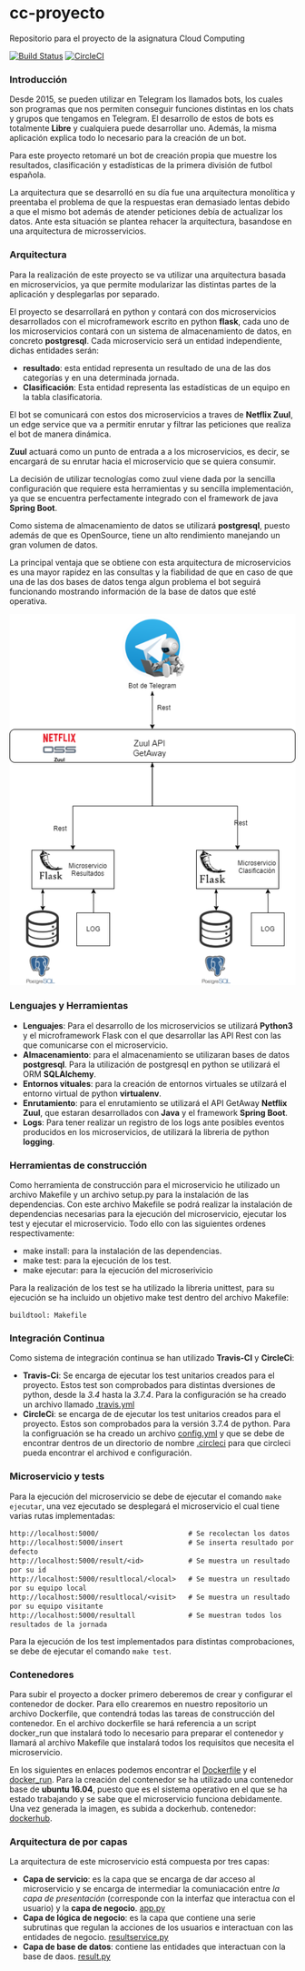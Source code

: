 # cc-proyecto
Repositorio para el proyecto de la asignatura Cloud Computing

[![Build Status](https://travis-ci.org/manuelalonsobraojos/cc-proyecto.svg?branch=master)](https://travis-ci.org/manuelalonsobraojos/cc-proyecto) [![CircleCI](https://circleci.com/gh/manuelalonsobraojos/cc-proyecto.svg?style=svg)](https://circleci.com/gh/manuelalonsobraojos/cc-proyecto) 

### Introducción

Desde 2015, se pueden utilizar en Telegram los llamados bots, los cuales son programas que nos permiten conseguir funciones distintas en los chats y grupos que tengamos en Telegram. El desarrollo de estos de bots es totalmente **Libre** y cualquiera puede desarrollar uno. Además, la misma aplicación explica todo lo necesario para la creación de un bot.

Para este proyecto retomaré un bot de creación propia que muestre los resultados, clasificación y estadísticas de la primera división de futbol española.

La arquitectura que se desarrolló en su día fue una arquitectura monolítica y preentaba el problema de que la respuestas eran demasiado lentas debido a que el mismo bot además de atender peticiones debía de actualizar los datos. Ante esta situación se plantea rehacer la arquitectura, basandose en una arquitectura de microsservicios.

### Arquitectura

Para la realización de este proyecto se va utilizar una arquitectura basada en microservicios, ya que permite modularizar las distintas partes de la aplicación y desplegarlas por separado.

El proyecto se desarrollará en python y contará con dos microservicios desarrollados con el microframework escrito en python **flask**, cada uno de los microservicios contará con un sistema de almacenamiento de datos, en concreto  **postgresql**. Cada microservicio será un entidad independiente, dichas entidades serán:
* **resultado**: esta entidad representa un resultado de una de las dos categorías y en una determinada jornada.
* **Clasificación**: Esta entidad representa las estadísticas de un equipo en la tabla clasificatoria.

El bot se comunicará con estos dos microservicios a traves de **Netflix Zuul**, un edge service que va a permitir enrutar y filtrar las peticiones que realiza el bot de manera dinámica. 

**Zuul** actuará como un punto de entrada a a los microservicios, es decir, se encargará de su enrutar hacia el microservicio que se quiera consumir.

La decisión de utilizar tecnologías como zuul viene dada por la sencilla configuración que requiere esta herramientas y su sencilla implementación, ya que se encuentra perfectamente integrado con el framework de java **Spring Boot**.

Como sistema de almacenamiento de datos se utilizará **postgresql**, puesto además de que es OpenSource, tiene un alto rendimiento manejando un gran volumen de datos.

La principal ventaja que se obtiene con esta arquitectura de microservicios es una mayor rapidez en las consultas y la fiabilidad de que en caso de que una de las dos bases de datos tenga algun problema el bot seguirá funcionando mostrando información de la base de datos que esté operativa.

![img](https://github.com/manuelalonsobraojos/cc-proyecto/blob/master/img/arquitectura_n.png)


### Lenguajes y Herramientas

* **Lenguajes**: Para el desarrollo de los microservicios se utilizará **Python3** y el microframework Flask con el que desarrollar las API Rest con las que comunicarse con el microservicio.
* **Almacenamiento**: para el almacenamiento se utilizaran bases de datos **postgresql**. Para la utilización de postgresql en python se utilizará el ORM **SQLAlchemy**.
* **Entornos vituales**: para la creación de entornos virtuales se utilzará el entorno virtual de python **virtualenv**.
* **Enrutamiento**: para el enrutamiento se utilizará el API GetAway **Netflix Zuul**, que estaran desarrollados con **Java** y el framework **Spring Boot**.
* **Logs**: Para tener realizar un registro de los logs ante posibles eventos producidos en los microservicios, de utilizará la libreria de python **logging**.

### Herramientas de construcción
Como herramienta de construcción para el microservicio he utilizado un archivo Makefile y un archivo setup.py para la instalación de las dependencias. Con este archivo Makefile se podrá realizar la instalación de dependencias necesarias para la ejecución del microservicio, ejecutar los test y ejecutar el microservicio. Todo ello con las siguientes ordenes respectivamente:
* make install: para la instalación de las dependencias.
* make test: para la ejecución de los test.
* make ejecutar: para la ejecución del microserivicio

Para la realización de los test se ha utilizado la libreria unittest, para su ejecución se ha incluido un objetivo make test dentro del archivo Makefile:
```
buildtool: Makefile
```

### Integración Continua
Como sistema de integración continua se han utilizado **Travis-CI** y **CircleCi**:
* **Travis-Ci**: Se encarga de ejecutar los test unitarios creados para el proyecto. Estos test son comprobados para distintas dversiones de python, desde la *3.4* hasta la *3.7.4*. Para la configuración se ha creado un archivo llamado [.travis.yml](https://github.com/manuelalonsobraojos/cc-proyecto/blob/master/.travis.yml)
* **CircleCi**: se encarga de de ejecutar los test unitarios creados para el proyecto. Estos son comprobados para la versión 3.7.4 de python. Para la configruación se ha creado un archivo [config.yml](https://github.com/manuelalonsobraojos/cc-proyecto/blob/master/.circleci/config.yml) y que se debe de encontrar dentros de un directorio de nombre [.circleci](https://github.com/manuelalonsobraojos/cc-proyecto/tree/master/.circleci) para que circleci pueda encontrar el archivod e configuración.

### Microservicio y tests
Para la ejecución del microservicio se debe de ejecutar el comando ```make ejecutar```, una vez ejecutado se desplegará el microservicio el cual tiene varias rutas implementadas:
```
http://localhost:5000/                      # Se recolectan los datos
http://localhost:5000/insert                # Se inserta resultado por defecto
http://localhost:5000/result/<id>           # Se muestra un resultado por su id 
http://localhost:5000/resultlocal/<local>   # Se muestra un resultado por su equipo local
http://localhost:5000/resultlocal/<visit>   # Se muestra un resultado por su equipo visitante
http://localhost:5000/resultall             # Se muestran todos los resultados de la jornada
```

Para la ejecución de los test implementados para distintas comprobaciones, se debe de ejecutar el comando ```make test```.

### Contenedores
Para subir el proyecto a docker primero deberemos de crear y configurar el contenedor de docker. Para ello crearemos en nuestro repositorio un archivo Dockerfile, que contendrá todas las tareas de construcción del contenedor. En el archivo dockerfile se hará referencia a un script docker_run que instalará todo lo necesario para preparar el contenedor y llamará al archivo Makefile que instalará todos los requisitos que necesita el microservicio.

En los siguientes en enlaces podemos encontrar el [Dockerfile](https://github.com/manuelalonsobraojos/cc-proyecto/blob/master/Dockerfile) y el [docker_run](https://github.com/manuelalonsobraojos/cc-proyecto/blob/master/docker_run). Para la creación del contenedor se ha utilizado una contenedor base de **ubuntu 16.04**, puesto que es el sistema operativo en el que se ha estado trabajando y se sabe que el microservicio funciona debidamente.
Una vez generada la imagen, es subida a dockerhub.
contenedor: [dockerhub](https://hub.docker.com/repository/docker/manuelalonsobraojos/cc-proyecto/tags?page=1).

### Arquitectura de por capas

La arquitectura de este microservicio está compuesta por tres capas:
* **Capa de servicio**: es la capa que se encarga de dar acceso al microservicio y se encarga de intermediar la comuniacación entre *la capa de presentación* (corresponde con la interfaz que interactua con el usuario) y la **capa de negocio**. [app.py](https://github.com/manuelalonsobraojos/cc-proyecto/blob/master/bot/app.py)
* **Capa de lógica de negocio**: es la capa que contiene una serie subrutinas que regulan la acciones de los usuarios e interactuan con las entidades de negocio. [resultservice.py](https://github.com/manuelalonsobraojos/cc-proyecto/blob/master/bot/service/ResultService.py)
* **Capa de base de datos**: contiene las entidades que interactuan con la base de daos. [result.py](https://github.com/manuelalonsobraojos/cc-proyecto/blob/master/bot/model/Result.py)